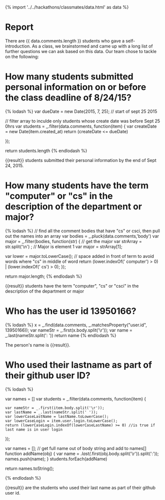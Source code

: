 {% import '../../hackathons/classmates/data.html' as data %}

# Report

There are {{ data.comments.length }} students who gave a self-introduction. As a
class, we brainstormed and came up with a long list of further questions we can
ask based on this data. Our team chose to tackle on the following:

# How many students submitted personal information on or before the class deadline of 8/24/15?

{% lodash %}
var dueDate = new Date(2015, 7, 25);  // start of sept 25 2015 

// filter array to inculde only students whose create date was before Sept 25 0hrs
var students = _.filter(data.comments, function(item) {
	var createDate = new Date(item.created_at)
	return (createDate <= dueDate)
   
  });

return students.length
{% endlodash %}

{{result}} students submitted their personal information by the end of Sept 24, 2015.

# How many students have the term "computer" or "cs" in the description of the department or major?

{% lodash %}
// find all the comment bodies that have "cs" or csci, then pull out the names into an array
var bodies = _.pluck(data.comments,'body')
var major = _.filter(bodies, function(str) {
	// get the major
	var strArray = str.split('\n') ;
	// Major is element 1
	var major = strArray[1];
	
   var lower = major.toLowerCase();
   // space added in front of term to avoid words where "cs" in middle of word
   return (lower.indexOf(' computer') > 0) | (lower.indexOf(' cs') > 0);
  });

return major.length;
{% endlodash %}

{{result}} students have the term "computer", "cs" or "csci" in the description of the department or major

# Who has the user id 13950166?

{% lodash %}
x = _.find(data.comments, _.matchesProperty("user.id", 13950166));
var nameStr = _.first(x.body.split('\r'));
var name = _.last(nameStr.split(': '))
return name
{% endlodash %}

The person's name is {{result}}.


# Who used their lastname as part of their github user ID?

{% lodash %}

var names = []
var students = _.filter(data.comments, function(item) {
	
	var nameStr = _.first(item.body.split('\r'));
	var lastName = _.last(nameStr.split(' '));
	var lowerCaseLastName = lastName.toLowerCase();
	var lowerCaseLogin = item.user.login.toLowerCase();
	return (lowerCaseLogin.indexOf(lowerCaseLastName) >= 0) //is true if last name is in user login 
  });


var names = [];
// get full name out of body string and add to names[]
function addName(obj) {
  var name = _.last(_.first(obj.body.split('\r')).split(':'));
  names.push(name);
}
students.forEach(addName)

return names.toString();
  
{% endlodash %}

{{result}} are the students who used their last name as part of their github user id.

